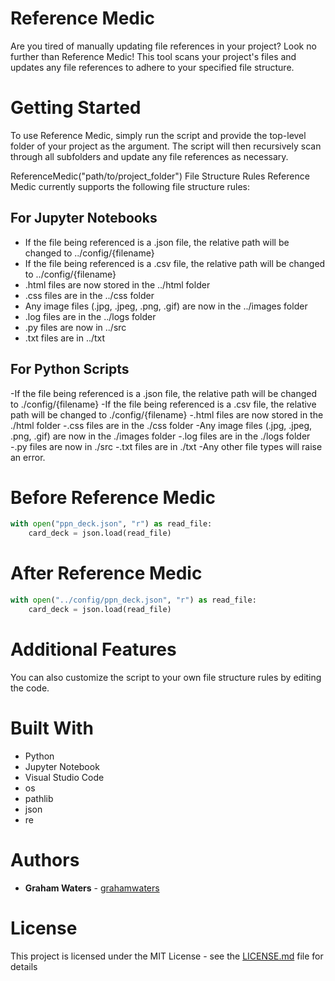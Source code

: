 # Reference Medic
Are you tired of manually updating file references in your project? Look no further than Reference Medic! This tool scans your project's files and updates any file references to adhere to your specified file structure.

# Getting Started
To use Reference Medic, simply run the script and provide the top-level folder of your project as the argument. The script will then recursively scan through all subfolders and update any file references as necessary.

ReferenceMedic("path/to/project_folder")
File Structure Rules
Reference Medic currently supports the following file structure rules:

## For Jupyter Notebooks
- If the file being referenced is a .json file, the relative path will be changed to ../config/{filename}
- If the file being referenced is a .csv file, the relative path will be changed to ../config/{filename}
- .html files are now stored in the ../html folder
- .css files are in the ../css folder
- Any image files (.jpg, .jpeg, .png, .gif) are now in the ../images folder
- .log files are in the ../logs folder
- .py files are now in ../src
- .txt files are in ../txt
## For Python Scripts
-If the file being referenced is a .json file, the relative path will be changed to ./config/{filename}
-If the file being referenced is a .csv file, the relative path will be changed to ./config/{filename}
-.html files are now stored in the ./html folder
-.css files are in the ./css folder
-Any image files (.jpg, .jpeg, .png, .gif) are now in the ./images folder
-.log files are in the ./logs folder
-.py files are now in ./src
-.txt files are in ./txt
-Any other file types will raise an error.

# Before Reference Medic
```python
with open("ppn_deck.json", "r") as read_file:
    card_deck = json.load(read_file)
```

# After Reference Medic
```python
with open("../config/ppn_deck.json", "r") as read_file:
    card_deck = json.load(read_file)
```
# Additional Features
You can also customize the script to your own file structure rules by editing the code.

# Built With
* Python
* Jupyter Notebook
* Visual Studio Code
* os
* pathlib
* json
* re

# Authors
* **Graham Waters** - [grahamwaters](https://github.com/grahamwaters)

# License
This project is licensed under the MIT License - see the [LICENSE.md](LICENSE.md) file for details
